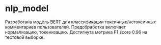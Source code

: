 # nlp_model
Разработана модель BERT для классификации токсичных/нетоксичных комментариев пользователей. Предобработка включает нормализацию, токенизацию. Достигнута метрика F1 score 0.96 на тестовой выборке.
